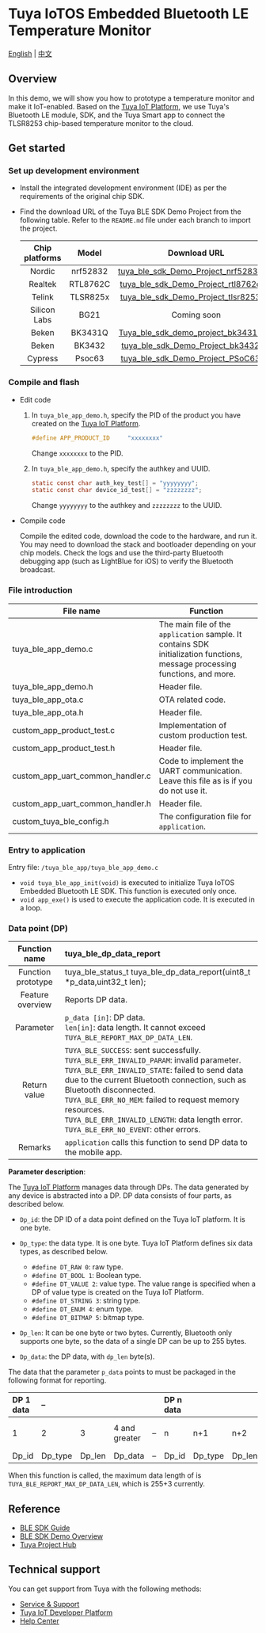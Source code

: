 # Tuya IoTOS Embedded Bluetooth LE Temperature Monitor

[English](./README.md) | [中文](./README_zh.md)



## Overview

In this demo, we will show you how to prototype a temperature monitor and make it IoT-enabled. Based on the [Tuya IoT Platform](https://iot.tuya.com/), we use Tuya's Bluetooth LE module, SDK, and the Tuya Smart app to connect the TLSR8253 chip-based temperature monitor to the cloud.

## Get started

### Set up development environment

+ Install the integrated development environment (IDE) as per the requirements of the original chip SDK.

+ Find the download URL of the Tuya BLE SDK Demo Project from the following table. Refer to the `README.md` file under each branch to import the project.

   | Chip platforms | Model | Download URL |
   | :----------: | :------: | :----------------------------------------------------------: |
   | Nordic | nrf52832 | [tuya_ble_sdk_Demo_Project_nrf52832.git](https://github.com/TuyaInc/tuya_ble_sdk_Demo_Project_nrf52832.git) |
   | Realtek | RTL8762C | [tuya_ble_sdk_Demo_Project_rtl8762c.git](https://github.com/TuyaInc/tuya_ble_sdk_Demo_Project_rtl8762c.git) |
   | Telink | TLSR825x | [tuya_ble_sdk_Demo_Project_tlsr8253.git](https://github.com/TuyaInc/tuya_ble_sdk_Demo_Project_tlsr8253.git) |
   | Silicon Labs | BG21 | Coming soon |
   | Beken | BK3431Q | [Tuya_ble_sdk_demo_project_bk3431q.git](https://github.com/TuyaInc/Tuya_ble_sdk_demo_project_bk3431q.git) |
   | Beken | BK3432 | [ tuya_ble_sdk_Demo_Project_bk3432.git](https://github.com/TuyaInc/tuya_ble_sdk_Demo_Project_bk3432.git) |
   | Cypress | Psoc63 | [tuya_ble_sdk_Demo_Project_PSoC63.git](https://github.com/TuyaInc/tuya_ble_sdk_Demo_Project_PSoC63.git) |



### Compile and flash

+ Edit code

   1. In `tuya_ble_app_demo.h`, specify the PID of the product you have created on the [Tuya IoT Platform](https://iot.tuya.com/).
   
      ```c
      #define APP_PRODUCT_ID     "xxxxxxxx"
      ```
      Change `xxxxxxxx` to the PID.

   2. In `tuya_ble_app_demo.h`, specify the authkey and UUID.
   
      ```c
      static const char auth_key_test[] = "yyyyyyyy";
      static const char device_id_test[] = "zzzzzzzz";
      ```
   
      Change `yyyyyyyy` to the authkey and `zzzzzzzz` to the UUID.

+ Compile code

   Compile the edited code, download the code to the hardware, and run it. You may need to download the stack and bootloader depending on your chip models. Check the logs and use the third-party Bluetooth debugging app (such as LightBlue for iOS) to verify the Bluetooth broadcast.



### File introduction

| File name | Function |
| ------------------------------| --------------------------------------------------------- |
| tuya_ble_app_demo.c | The main file of the `application` sample. It contains SDK initialization functions, message processing functions, and more. |
| tuya_ble_app_demo.h | Header file. |
| tuya_ble_app_ota.c | OTA related code. |
| tuya_ble_app_ota.h | Header file. |
| custom_app_product_test.c | Implementation of custom production test. |
| custom_app_product_test.h | Header file. |
| custom_app_uart_common_handler.c | Code to implement the UART communication. Leave this file as is if you do not use it. |
| custom_app_uart_common_handler.h | Header file. |
| custom_tuya_ble_config.h | The configuration file for `application`. |



### Entry to application

Entry file: `/tuya_ble_app/tuya_ble_app_demo.c`

+ `void tuya_ble_app_init(void)` is executed to initialize Tuya IoTOS Embedded Bluetooth LE SDK. This function is executed only once.
+ `void app_exe()` is used to execute the application code. It is executed in a loop.



### Data point (DP)

| Function name | tuya_ble_dp_data_report |
| :------: | :----------------------------------------------------------- |
| Function prototype | tuya_ble_status_t tuya_ble_dp_data_report(uint8_t *p_data,uint32_t len); |
| Feature overview | Reports DP data. |
| Parameter | `p_data [in]`: DP data. <br> `len[in]`: data length. It cannot exceed `TUYA_BLE_REPORT_MAX_DP_DATA_LEN`. |
| Return value | `TUYA_BLE_SUCCESS`: sent successfully.<br/>`TUYA_BLE_ERR_INVALID_PARAM`: invalid parameter.<br/>`TUYA_BLE_ERR_INVALID_STATE`: failed to send data due to the current Bluetooth connection, such as Bluetooth disconnected. <br/>`TUYA_BLE_ERR_NO_MEM`: failed to request memory resources.<br/>`TUYA_BLE_ERR_INVALID_LENGTH`: data length error. <br/>`TUYA_BLE_ERR_NO_EVENT`: other errors. |
| Remarks | `application` calls this function to send DP data to the mobile app. |

**Parameter description**:

The [Tuya IoT Platform](https://iot.tuya.com/) manages data through DPs. The data generated by any device is abstracted into a DP. DP data consists of four parts, as described below.

- `Dp_id`: the DP ID of a data point defined on the Tuya IoT platform. It is one byte.

- `Dp_type`: the data type. It is one byte. Tuya IoT Platform defines six data types, as described below.

  - `#define DT_RAW 0`: raw type.
  - `#define DT_BOOL 1`: Boolean type.
  - ​`#define DT_VALUE 2`: value type. The value range is specified when a DP of value type is created on the Tuya IoT Platform.
  - `#define DT_STRING 3`: string type.
  - `#define DT_ENUM 4`: enum type.
  - `#define DT_BITMAP 5`: bitmap type.

- `Dp_len`: It can be one byte or two bytes. Currently, Bluetooth only supports one byte, so the data of a single DP can be up to 255 bytes.

- `Dp_data`: the DP data, with `dp_len` byte(s).


The data that the parameter `p_data` points to must be packaged in the following format for reporting.

| DP 1 data | – |  |  |  | DP n data |  |  |  |
| :---------- | :------ | :----- | :------ | :--- | :---------- | :------ | :----- | :------ |
| 1 | 2 | 3 | 4 and greater | – | n | n+1 | n+2 | n+3 and greater |
| Dp_id | Dp_type | Dp_len | Dp_data | – | Dp_id | Dp_type | Dp_len | Dp_data |

When this function is called, the maximum data length of is `TUYA_BLE_REPORT_MAX_DP_DATA_LEN`, which is 255+3 currently.


## Reference

+ [BLE SDK Guide](https://developer.tuya.com/en/docs/iot/tuya-ble-sdk-user-guide?id=K9h5zc4e5djd9#title-13-The%20callback%20event%20of%20tuya%20ble%20sdk)
+ [BLE SDK Demo Overview](https://developer.tuya.com/en/docs/iot/tuya-ble-sdk-demo-instruction-manual?id=K9gq09szmvy2o)
+ [Tuya Project Hub](https://developer.tuya.com/demo)


## Technical support

You can get support from Tuya with the following methods:

+ [Service & Support](https://service.console.tuya.com)
+ [Tuya IoT Developer Platform](https://developer.tuya.com/en/)
+ [Help Center](https://support.tuya.com/en/help)

